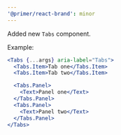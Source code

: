 ```yaml
---
'@primer/react-brand': minor
---
```


Added new `Tabs` component.

Example:

```jsx
<Tabs {...args} aria-label="Tabs">
  <Tabs.Item>Tab one</Tabs.Item>
  <Tabs.Item>Tab two</Tabs.Item>

  <Tabs.Panel>
    <Text>Panel one</Text>
  </Tabs.Panel>
  <Tabs.Panel>
    <Text>Panel two</Text>
  </Tabs.Panel>
</Tabs>
```
